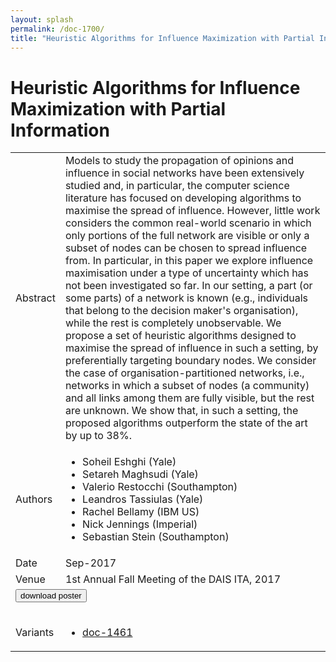 ```yaml
---
layout: splash
permalink: /doc-1700/
title: "Heuristic Algorithms for Influence Maximization with Partial Information"
---
```


# Heuristic Algorithms for Influence Maximization with Partial Information

<table>
    <tbody>
    <tr>
        <td>Abstract</td>
        <td>Models to study the propagation of opinions and influence in social networks have been extensively studied and, in particular, the computer science literature has focused on developing algorithms to maximise the spread of influence. However, little work considers the common real-world scenario in which only portions of the full network are visible or only a subset of nodes can be chosen to spread influence from. In particular, in this paper we explore influence maximisation under a type of uncertainty which has not been investigated so far. In our setting, a part (or some parts) of a network is known (e.g., individuals that belong to the decision maker's organisation), while the rest is completely unobservable. We propose a set of heuristic algorithms designed to maximise the spread of influence in such a setting, by preferentially targeting boundary nodes. We consider the case of organisation-partitioned networks, i.e., networks in which a subset of nodes (a community) and all links among them are fully visible, but the rest are unknown. We show that, in such a setting, the proposed algorithms outperform the state of the art by up to 38%.</td>
    </tr>
    <tr>
        <td>Authors</td>
        <td>
            <ul>
                <li>Soheil Eshghi (Yale)</li>
                <li>Setareh Maghsudi (Yale)</li>
                <li>Valerio Restocchi (Southampton)</li>
                <li>Leandros Tassiulas (Yale)</li>
                <li>Rachel Bellamy (IBM US)</li>
                <li>Nick Jennings (Imperial)</li>
                <li>Sebastian Stein (Southampton)</li>
            </ul>
        </td>
    </tr>
    <tr>
        <td>Date</td>
        <td>Sep-2017</td>
    </tr>
    <tr>
        <td>Venue</td>
        <td>1st Annual Fall Meeting of the DAIS ITA, 2017</td>
    </tr>
        <tr>
            <td colspan="2">
                <form method="get" action="https://dais-ita.org/sites/default/files/S_013-poster.pdf">
                    <button type="submit">download poster</button>
                </form>
            </td>
        </tr>
        <tr>
            <td>Variants</td>
            <td>
                <ul>
                    <li><a href="${varId}">doc-1461</a></li>
                </ul>
            </td>
        </tr>
    </tbody>
</table>
